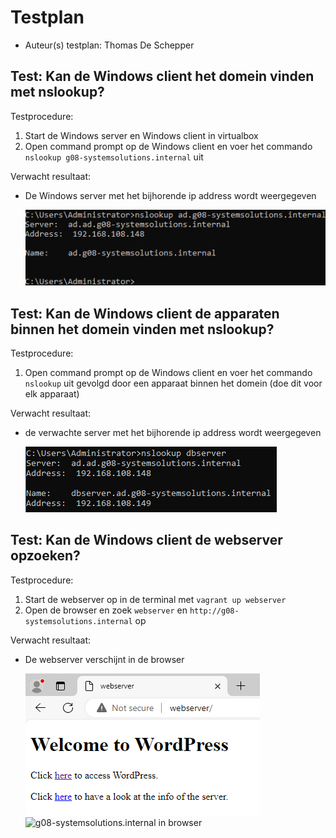 # Testplan

- Auteur(s) testplan: Thomas De Schepper

## Test: Kan de Windows client het domein vinden met nslookup?

Testprocedure:

1. Start de Windows server en Windows client in virtualbox
2. Open command prompt op de Windows client en voer het commando  `nslookup g08-systemsolutions.internal` uit

Verwacht resultaat:

- De Windows server met het bijhorende ip address wordt weergegeven

  ![nslookup domein](./images/nslookup_domein.png)

## Test: Kan de Windows client de apparaten binnen het domein vinden met nslookup?

Testprocedure:

1. Open command prompt op de Windows client en voer het commando  `nslookup` uit gevolgd door een apparaat binnen het domein (doe dit voor elk apparaat)

Verwacht resultaat:

- de verwachte server met het bijhorende ip address wordt weergegeven
  
  ![nslookup db server](./images/nslookup_dbserver.png)

## Test: Kan de Windows client de webserver opzoeken?

Testprocedure:

1. Start de webserver op in de terminal met `vagrant up webserver`
2. Open de browser en zoek `webserver` en `http://g08-systemsolutions.internal` op

Verwacht resultaat:

- De webserver verschijnt in de browser

  ![webserver in browser](./images/websever_in_browser.png)
  ![g08-systemsolutions.internal in browser](./images/)